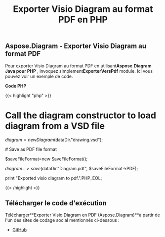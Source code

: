 ﻿---
title: Exporter Visio Diagram au format PDF en PHP
type: docs
weight: 40
url: /fr/java/export-visio-diagram-to-pdf-in-php/
---
## **Aspose.Diagram - Exporter Visio Diagram au format PDF**
 Pour exporter Visio Diagram au format PDF en utilisant**Aspose.Diagram Java pour PHP** , invoquez simplement**ExporterVersPdf** module. Ici vous pouvez voir un exemple de code.

**Code PHP**

{{< highlight "php" >}}

 # Call the diagram constructor to load diagram from a VSD file

$diagram = new Diagram($dataDir."drawing.vsd");

\# Save as PDF file format

$saveFileFormat=new SaveFileFormat();

$diagram->save($dataDir."Diagram.pdf", $saveFileFormat->PDF);

print "Exported visio diagram to pdf.".PHP_EOL;

{{< /highlight >}}
## **Télécharger le code d'exécution**
Télécharger**Exporter Visio Diagram en PDF (Aspose.Diagram)**à partir de l'un des sites de codage social mentionnés ci-dessous :

- [GitHub](https://github.com/asposediagram/Aspose.Diagram-for-Java/blob/master/Plugins/Aspose_Diagram_Java_for_PHP/src/aspose/diagram/LoadingSavingandConverting/ExportToPdf.php)

